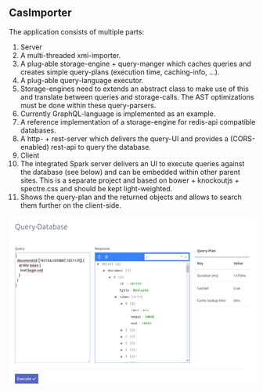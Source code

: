 ## CasImporter

The application consists of multiple parts:

1. Server
 1. A multi-threaded xmi-importer.
 2. A plug-able storage-engine + query-manger which caches queries and creates simple query-plans (execution time, caching-info, ...).
 3. A plug-able query-language executor.
  1. Storage-engines need to extends an abstract class to make use of this and translate between queries and storage-calls. The AST optimizations must be done within these query-parsers.
  2. Currently GraphQL-language is implemented as an example.
 4. A reference implementation of a storage-engine for redis-api compatible databases.
 5. A http- + rest-server which delivers the query-UI and provides a (CORS-enabled) rest-api to query the database.
2. Client
 1. The integrated Spark server delivers an UI to execute queries against the database (see below) and can be embedded within other parent sites. This is a separate project and based on bower + knockoutjs + spectre.css and should be kept light-weighted.
 2. Shows the query-plan and the returned objects and allows to search them further on the client-side.

![alt index](index.png)